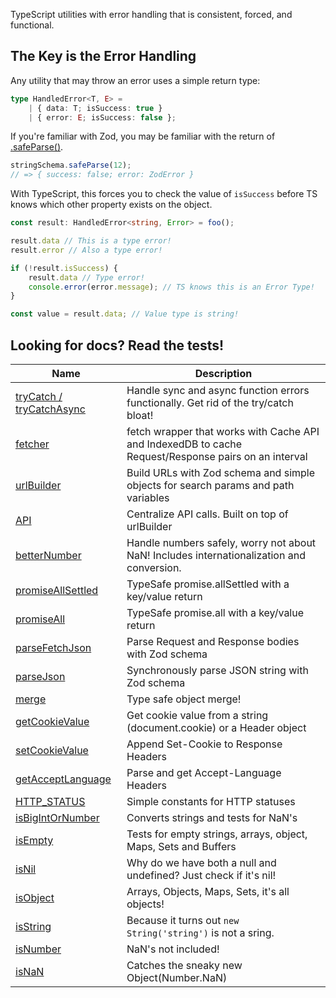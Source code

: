 TypeScript utilities with error handling that is consistent, forced, and functional.

## The Key is the Error Handling

Any utility that may throw an error uses a simple return type:

```ts
type HandledError<T, E> =
    | { data: T; isSuccess: true }
    | { error: E; isSuccess: false };
```

If you're familiar with Zod, you may be familiar with the return of [.safeParse()](https://zod.dev/?id=safeparse).

```ts
stringSchema.safeParse(12);
// => { success: false; error: ZodError }
```

With TypeScript, this forces you to check the value of `isSuccess` before TS knows which other property exists on the
object.

```ts
const result: HandledError<string, Error> = foo();

result.data // This is a type error!
result.error // Also a type error!

if (!result.isSuccess) {
    result.data // Type error!
    console.error(error.message); // TS knows this is an Error Type!
}

const value = result.data; // Value type is string!
```

## Looking for docs? Read the tests!

| Name                                                             | Description                                                                                          | 
|------------------------------------------------------------------|------------------------------------------------------------------------------------------------------|
| [tryCatch / tryCatchAsync](./tests/functional/try-catch.test.ts) | Handle sync and async function errors functionally. Get rid of the try/catch bloat!                  |
| [fetcher](./tests/fetch/fetcher.test.ts)                         | fetch wrapper that works with Cache API and IndexedDB to cache Request/Response pairs on an interval |
| [urlBuilder](./tests/fetch/url-builder.test.ts)                  | Build URLs with Zod schema and simple objects for search params and path variables                   |
| [API](./tests/api/api.test.ts)                                   | Centralize API calls. Built on top of urlBuilder                                                     |
| [betterNumber](./tests/number/number.test.ts)                    | Handle numbers safely, worry not about NaN! Includes internationalization and conversion.            |
| [promiseAllSettled](./tests/fetch/promise.test.ts)               | TypeSafe promise.allSettled with a key/value return                                                  |
| [promiseAll](./tests/fetch/promise.test.ts)                      | TypeSafe promise.all with a key/value return                                                         |
| [parseFetchJson](./tests/fetch/json.test.ts)                     | Parse Request and Response bodies with Zod schema                                                    |
| [parseJson](./tests/json/json.test.ts)                           | Synchronously parse JSON string with Zod schema                                                      |
| [merge](./tests/object/merge.test.ts)                            | Type safe object merge!                                                                              |
| [getCookieValue](./tests/http/cookie.test.ts)                    | Get cookie value from a string (document.cookie) or a Header object                                  |
| [setCookieValue](./tests/http/cookie.test.ts)                    | Append Set-Cookie to Response Headers                                                                |
| [getAcceptLanguage](./tests/http/headers.test.ts)                | Parse and get Accept-Language Headers                                                                |
| [HTTP_STATUS](./src/constants/http.ts)                           | Simple constants for HTTP statuses                                                                   |
| [isBigIntOrNumber](./tests/is/big-int-or-number.test.ts)         | Converts strings and tests for NaN's                                                                 |
| [isEmpty](./tests/is/empty.test.ts)                              | Tests for empty strings, arrays, object, Maps, Sets and Buffers                                      |
| [isNil](./tests/is/nil.test.ts)                                  | Why do we have both a null and undefined? Just check if it's nil!                                    |
| [isObject](./tests/is/object.test.ts)                            | Arrays, Objects, Maps, Sets, it's all objects!                                                       |
| [isString](./tests/is/string.test.ts)                            | Because it turns out `new String('string')` is not a sring.                                          |
| [isNumber](./tests/is/number.test.ts)                            | NaN's not included!                                                                                  |
| [isNaN](./tests/is/nan.test.ts)                                  | Catches the sneaky new Object(Number.NaN)                                                            |
